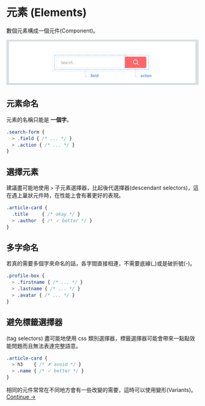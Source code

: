 # 元素 (Elements)

數個元素構成一個元件(Component)。

![](images/component-elements.png)

## 元素命名
元素的名稱只能是 **一個字**。

~~~scss
.search-form {
  > .field { /* ... */ }
  > .action { /* ... */ }
}
~~~

## 選擇元素
建議盡可能地使用 `>` 子元素選擇器，比起後代選擇器(descendant selectors)，這在遇上巢狀元件時，在性能上會有著更好的表現。

~~~scss
.article-card {
  .title     { /* okay */ }
  > .author  { /* ✓ better */ }
}
~~~

## 多字命名
若真的需要多個字來命名的話，各字間直接相連，不需要底線(_)或是破折號(-)。

~~~scss
.profile-box {
  > .firstname { /* ... */ }
  > .lastname { /* ... */ }
  > .avatar { /* ... */ }
}
~~~

## 避免標籤選擇器
(tag selectors)
盡可能地使用 css 類別選擇器，標籤選擇器可能會帶來一點點效能問題而且無法表達完整語意。

~~~scss
.article-card {
  > h3    { /* ✗ avoid */ }
  > .name { /* ✓ better */ }
}
~~~

相同的元件常常在不同地方會有一些改變的需要，這時可以使用變形(Variants)。
[Continue →](variants.md)
<!-- {p:.pull-box} -->
